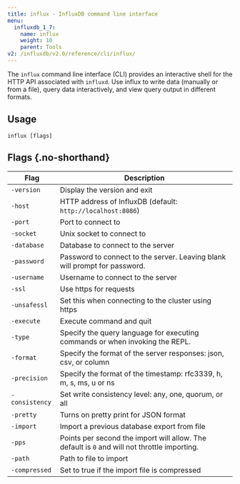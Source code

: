 ```yaml
---
title: influx - InfluxDB command line interface
menu:
  influxdb_1_7:
    name: influx
    weight: 10
    parent: Tools
v2: /influxdb/v2.0/reference/cli/influx/
---
```


The `influx` command line interface (CLI) provides an interactive shell for the HTTP API associated with `influxd`. Use influx to write data (manually or from a file), query data interactively, and view query output in different formats.


## Usage

```
influx [flags]

```


## Flags {.no-shorthand}

| Flag                        | Description                                                                                           |
|-----------------------------|-------------------------------------------------------------------------------------------------------|
| `-version`                  | Display the version and exit                                                                          |
| `-host`                     | HTTP address of InfluxDB (default: `http://localhost:8086`)                                           |
| `-port`                     | Port to connect to                                                                                    |
| `-socket`                   | Unix socket to connect to                                                                             |
| `-database`                 | Database to connect to the server                                                                     |
| `-password`                 | Password to connect to the server. Leaving blank will prompt for password.                            |
| `-username`                 | Username to connect to the server                                                                     |
| `-ssl`                      | Use https for requests                                                                                |
| `-unsafessl`                | Set this when connecting to the cluster using https                                                   |
| `-execute`                  | Execute command and quit                                                                              |
| `-type`                     | Specify the query language for executing commands or when invoking the REPL.                          |
| `-format`                   | Specify the format of the server responses: json, csv, or column                                      |
| `-precision`                | Specify the format of the timestamp: rfc3339, h, m, s, ms, u or ns                                    |
| `-consistency`              | Set write consistency level: any, one, quorum, or all                                                 |
| `-pretty`                   | Turns on pretty print for JSON format                                                                 |
| `-import`                   | Import a previous database export from file                                                           |
| `-pps`                      | Points per second the import will allow. The default is `0` and will not throttle importing.          |
| `-path`                     | Path to file to import                                                                                |
| `-compressed`               | Set to true if the import file is compressed                                                          |
